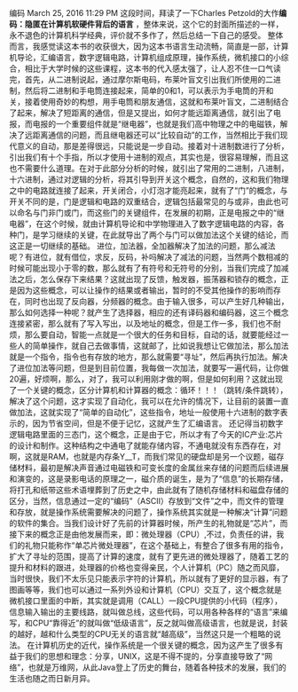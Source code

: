 编码
March 25, 2016 11:29 PM
这段时间，拜读了一下Charles Petzold的大作**编码：隐匿在计算机软硬件背后的语言**
，整体来说，这个它的封面所描述的一样，永不退色的计算机科学经典，评价就不多作了，然后总结一下自己的感受。
整体而言，我感觉读这本书的收获很大，因为这本书语言生动流畅，简直是一部，计算机导论，汇编语言，数字逻辑电路，计算机组成原理，操作系统，微机接口的小综合，相比于大学时候的这些课程，这本书的代入感太强了，让人忍不住一口气读完，首先，从二进制说起，通过摩尔斯电码，布莱叶盲文引出我们所使用的二进制，然后将二进制和手电筒连接起来，简单的0和1，可以表示为手电筒的开和关，接着使用奇妙的构想，用手电筒和朋友通信，这就和布莱叶盲文，二进制结合了起来，解决了短距离的通信，但是又提出，如何才能远距离通信，就引出了电报，而电报的一个重要组件就是“继电器”，也就是我们高中物理之中的电磁铁，解决了远距离通信的问题，而且继电器还可以“比较自动”的工作，当然相比于我们现代意义的自动，那是差得很远，只能说是一步自动。接着对十进制数进行了分析，引出我们有十个手指，所以才使用十进制的观点，其实也是，很容易理解，而且这也不需要什么道理。在对于此部分分析的时候，就引出了常用的二进制，八进制，十六进制，通过对逻辑的分析，将其引导到开关这个概念，自然的，这和我们物理之中的电路就连接了起来，开关闭合，小灯泡才能亮起来，就有了“门”的概念，与开关不同的是，门是逻辑和电路的双重结合，逻辑包括最常见的与或非，由此也可以命名与门非门或门，而这些门的关键组件，在发展的初期，正是电报之中的“继电器”，在这个时候，就由计算机导论和中学物理进入了数字逻辑电路的内容，各种门，是学习继续的关键，在此就导出了两个与门可以做加法这个关键的结论，而这正是一切继续的基础。
进位，加法器，全加器解决了加法的问题，那么减法呢？有进位，就有借位，求反，反码，补吗解决了减法的问题，当然两个数相减的时候可能出现小于零的数，那么就有了有符号和无符号的分别，当我们完成了加减法之后，怎么保存下来结果？这就出现了反馈，触发器，振荡器和锁存的概念，正是因为这些概念，可以让操作的结果或者输出，暂时的不受其他操作的影响而存在，同时也出现了反向器，分频器的概念。由于输入很多，可以产生好几种输出，那么如何选择一种呢？就产生了选择器，相应的还有译码器和编码器，这三个概念连接紧密，那么就有了写入写出，以及地址的概念，但是工作一多，我们也不耐烦，那么要自动，智能一点就是一个很大的任务和目标，自动的话，就要能经过一些人的简单操作，就自己去做事情，这就邮了，比如说我想让它做加法，那么加法就是一个指令，指令也有存放的地方，那么就需要“寻址”，然后再执行加法。解决了进位加法等问题，但是到目前位置，我每做一次加法，就要写一遍代码，让你做20遍，好烦啊，那么，对了，我可以利用刚才做的啊，但是如何利用？这就出现了一个关键的概念，区分计算机和计算器的概念：循环！！！（跳转/条件跳转），解决了这个问题，这才实现了自动化，我可以在允许的情况下，让目前的装置一直做加法，这就实现了“简单的自动化”，这些指令，地址一般使用十六进制的数字表示的，因为节省空间，但是不便于记忆，这就产生了汇编语言。
还记得当初数字逻辑电路里面的三态门，这个概念，正是由于它，所以才有了今天的IC产业:芯片的设计和制作。这种结构之中通电了就能存储内容，不通电就没有东西存在，对啊，这就是RAM，也就是内存条Y\__T，而我们常见的硬盘却是另一个议题，磁存储材料，最初是解决声音通过电磁铁和可变长度的金属丝来存储的问题而后续进展和演变的，这是录影电话的原理之一，磁介质的诞生，是为了“信息”的长期存储，将打孔和纸带这些术语埋葬到了历史之中，由此就有了随机存储材料和磁盘存储的区分，当然，信息通过一定的“编码”（ASCII）存放到“文件”之中，而文件的管理和存放，就是操作系统需要解决的问题了，操作系统其实就是一种解决“计算”问题的软件的集合。当我们设计好了先前的计算器时候，所产生的礼物就是“芯片”，而接下来的概念正是由他发展而来，即：微处理器（CPU）,不过，负责任的讲，我们的礼物只能称作“单芯片微处理器”，在这个基础上，有整合了很多有用的指令，扩大了寻址的范围，提高了计算的速度，就有了更先进的微处理器了，随着工艺的提升和材料的跟进，处理器的价格也变得亲民，个人计算机（PC）随之而风靡，当时很快，我们不太乐见只能表示字符的计算机，所以就有了更好的显示器，有了图画等等，我们也可以通过一系列外设和计算机（CPU）交互了，这个概念就是微机接口里面的中断，其实就是调用（CALL）一段CPU提供的小代码（程序），信息输入输出的主要线路，就叫做总线，这些代码，可以用各种各样的“语言”来编写，和CPU“靠得近”的就叫做“低级语言”，反之就叫做高级语言，也就是说，封装的越好，越和什么类型的CPU无关的语言就“越高级”，当然这只是一个粗略的说法。
在计算机历史的近代，操作系统是一个很关键的概念，因为这产生了很多有益于我们的思想和理念：分享，UNIX，这是不得不提的，分享直接导致了“网络”，也就是万维网，从此Java登上了历史的舞台，随着各种技术的发展，我们的生活也随之而日新月异。